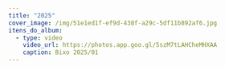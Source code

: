 ```yaml
---
title: "2025"
cover_image: /img/51e1ed1f-ef9d-438f-a29c-5df11b892af6.jpg
itens_do_album:
  - type: video
    video_url: https://photos.app.goo.gl/5szM7tLAHCheMHXAA
    caption: Bixo 2025/01
---
```

